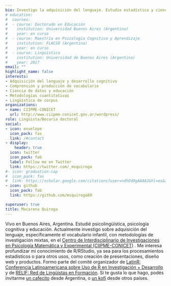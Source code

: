 ```yaml
---
bio: Investigo la adquisición del lenguaje. Estudio estadística y ciencia de datos con R/Rstudio. Si te gusta lo que hago, podés invitarme [un cafecito](https://cafecito.app/macarenaquiroga) desde Argentina, o [un kofi](https://ko-fi.com/macarenaquiroga) desde otros países.
# education:
#  courses:
#  - course: Doctorado en Educación
#    institution: Universidad Buenos Aires (Argentina)
#    year: en curso
#  - course: Maestría en Psicología Cognitiva y Aprendizaje
#    institution: FLACSO (Argentina)
#    year: en curso
#  - course: Lingüística
#    institution: Universidad de Buenos Aires (Argentina)
#    year: 2017
email: ""
highlight_name: false
interests:
- Adquisición del lenguaje y desarrollo cognitivo
- Comprensión y producción de vocabulario
- Ciencia de datos y educación
- Metodologías cuantitativas
- Lingüística de corpus
organizations:
- name: CIIPME-CONICET
  url: http://www.ciipme-conicet.gov.ar/wordpress/
role: Lingüista/Becaria doctoral
social:
- icon: envelope
  icon_pack: fas
  link: /#contact
- display:
    header: true
  icon: twitter
  icon_pack: fab
  label: Follow me on Twitter
  link: https://twitter.com/_msquiroga
#- icon: graduation-cap
#  icon_pack: fas
#  link: https://scholar.google.com/citations?user=ndhOd0gAAAAJ&hl=es&authuser=1
- icon: github
  icon_pack: fab
  link: https://github.com/msquiroga89

superuser: true
title: Macarena Quiroga
---
```


Vivo en Buenos Aires, Argentina. Estudié psicolingüística, psicología cognitiva y educación. Actualmente investigo sobre adquisición del lenguaje, específicamente el vocabulario infantil, con metodologías de investigación mixtas, en el [Centro de Interdisciplinario de Investigaciones en Psicología Matemática y Experimental (CIIPME-CONICET)](http://www.ciipme-conicet.gov.ar/wordpress/) . Me interesa profundizar mi conocimiento de R/RStudio, ya sea para los procesamientos estadísticos o para otros usos, como creación de presentaciones, diseño web y productos. Formo parte del comité organizador de [LatinR: Conferencia Latinoamericana sobre Uso de R en Investigación + Desarrollo](https://latin-r.com/) y de [RELIF: Red de Lingüistas en Formación](https://relif.net.ar/). Si te gusta lo que hago, podés invitarme [un cafecito](https://cafecito.app/macarenaquiroga) desde Argentina, o [un kofi](https://ko-fi.com/macarenaquiroga) desde otros países.
